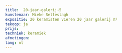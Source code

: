 ```yaml
---
title:  20-jaar-galerij-5
kunstenaar: Mieke Selleslagh
expositie: 20 keramisten vieren 20 jaar galerij π²
tekoop: ja
prijs: 
techniek: keramiek
afmetingen: 
lang: nl
---
```


